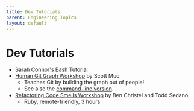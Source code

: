 ```yaml
---
title: Dev Tutorials
parent: Engineering Topics
layout: default
---
```


# Dev Tutorials

- [Sarah Connor's Bash Tutorial](https://github.com/terminatingcode/bash_exercises)
- [Human Git Graph Workshop](https://github.com/scottmuc/presentations/tree/main/git) by Scott Muc. 
  - Teaches Git by building the graph out of people! 
  - See also the [command-line version](https://github.com/scottmuc/presentations/tree/main/git-workshop).
- [Refactoring Code Smells Workshop](https://github.com/benchristel/refactoring-workshop/) by Ben Christel and Todd Sedano
  - Ruby, remote-friendly, 3 hours
